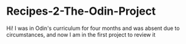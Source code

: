 # Recipes-2-The-Odin-Project
Hi!
I was in Odin's curriculum for four months and was absent due to circumstances, and now I am in the first project to review it